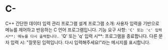 # C-
C++ 간단한 데이터 입력 관리 프로그램 설계
프로그램 소개: 사용자 입력을 기반으로 메뉴를 제어하고 반응하는 C 언어 프로그램입니다.
기능 요구 사항:
`'C' 또는 'c' 입력 시**: 메뉴를 다시 출력합니다.
`'Q' 또는 'q' 입력 시**: 프로그램을 종료합니다.
다른 문자 입력 시: "잘못된 입력입니다. 다시 입력해주세요!"라는 메시지를 표시합니다.

